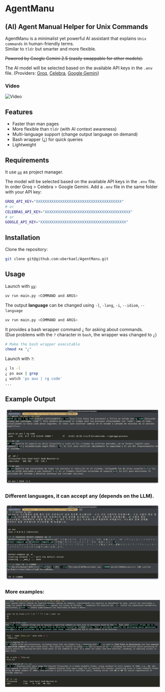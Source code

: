 # AgentManu

## (AI) Agent Manual Helper for Unix Commands

AgentManu is a minimalist yet powerful AI assistant that explains `Unix` `commands`
in human-friendly terms. \
Similar to `tldr` but smarter and more flexible.

~~Powered by Google Gemini 2.5 (easily swappable for other models).~~

The AI model will be selected based on the available API keys in the `.env` file.
(Providers:
[Groq](https://groq.com/),
[Celebra](https://celebra.ai/),
[Google Gemini](https://ai.google.dev/gemini/))

### Video

![Video](screenshots/example.apng)

## Features

- Faster than man pages
- More flexible than `tldr` (with AI context awareness)
- Multi-language support (change output language on demand)
- Bash wrapper (¿) for quick queries
- Lightweight

## Requirements

It use [`uv`](https://github.com/astral-sh/uv) as project manager.

The model will be selected based on the available API keys in the `.env` file.
In order Groq > Celebra > Google Gemini.
Add a `.env` file in the same folder with your API key:

```bash
GROQ_API_KEY="XXXXXXXXXXXXXXXXXXXXXXXXXXXXXXXXXXXXXXX"
# or
CELEBRAS_API_KEY="XXXXXXXXXXXXXXXXXXXXXXXXXXXXXXXXXXXXXXX"
# or
GOOGLE_API_KEY="XXXXXXXXXXXXXXXXXXXXXXXXXXXXXXXXXXXXXXX"
```

## Installation

Clone the repository:
```bash
git clone git@github.com:uberkael/AgentManu.git
```

## Usage

Launch with [`uv`](https://github.com/astral-sh/uv):

```bash
uv run main.py <COMMAND and ARGS>
```

The output **language** can be changed using `-l`, `-lang`, `-i`, `--idiom`, `--language`
```bash
uv run main.py <COMMAND and ARGS>
```

It provides a bash wrapper command `¿` for asking about commands. \
(Due problems with the `?` character in `bash`, the wrapper was changed to `¿`)

```bash
# Make the bash wrapper executable
chmod +x "¿"
```

Launch with `?`:

```bash
¿ ls -l
¿ ps aux | grep
¿ watch 'ps aux | rg code'
...
```

## Example Output

![AgentManu](screenshots/use1.png)

### Different languages, it can accept any (depends on the LLM).
![Languages](screenshots/use2.png)

### More examples:
![Examples](screenshots/use3.png)
